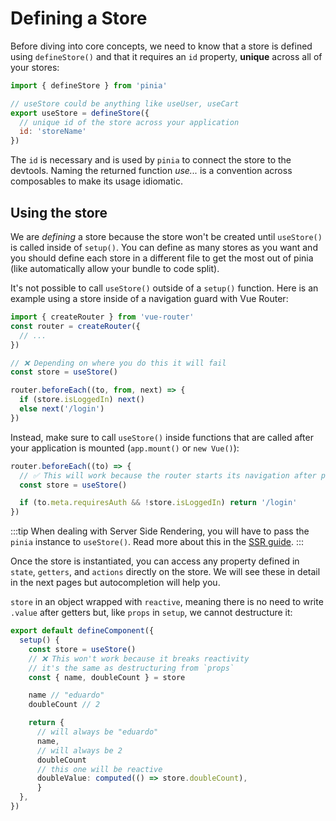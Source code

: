 # Defining a Store

Before diving into core concepts, we need to know that a store is defined using `defineStore()` and that it requires an `id` property, **unique** across all of your stores:

```js
import { defineStore } from 'pinia'

// useStore could be anything like useUser, useCart
export useStore = defineStore({
  // unique id of the store across your application
  id: 'storeName'
})
```

The `id` is necessary and is used by `pinia` to connect the store to the devtools. Naming the returned function _use..._ is a convention across composables to make its usage idiomatic.

## Using the store

We are _defining_ a store because the store won't be created until `useStore()` is called inside of `setup()`. You can define as many stores as you want and you should define each store in a different file to get the most out of pinia (like automatically allow your bundle to code split).

It's not possible to call `useStore()` outside of a `setup()` function. Here is an example using a store inside of a navigation guard with Vue Router:

```js
import { createRouter } from 'vue-router'
const router = createRouter({
  // ...
})

// ❌ Depending on where you do this it will fail
const store = useStore()

router.beforeEach((to, from, next) => {
  if (store.isLoggedIn) next()
  else next('/login')
})
```

Instead, make sure to call `useStore()` inside functions that are called after your application is mounted (`app.mount()` or `new Vue()`):

```js
router.beforeEach((to) => {
  // ✅ This will work because the router starts its navigation after pinia is installed
  const store = useStore()

  if (to.meta.requiresAuth && !store.isLoggedIn) return '/login'
})
```

:::tip
When dealing with Server Side Rendering, you will have to pass the `pinia` instance to `useStore()`. Read more about this in the [SSR guide](/server-side-rendering.md).
:::

Once the store is instantiated, you can access any property defined in `state`, `getters`, and `actions` directly on the store. We will see these in detail in the next pages but autocompletion will help you.

`store` in an object wrapped with `reactive`, meaning there is no need to write `.value` after getters but, like `props` in `setup`, we cannot destructure it:

```ts
export default defineComponent({
  setup() {
    const store = useStore()
    // ❌ This won't work because it breaks reactivity
    // it's the same as destructuring from `props`
    const { name, doubleCount } = store

    name // "eduardo"
    doubleCount // 2

    return {
      // will always be "eduardo"
      name,
      // will always be 2
      doubleCount
      // this one will be reactive
      doubleValue: computed(() => store.doubleCount),
      }
  },
})
```
